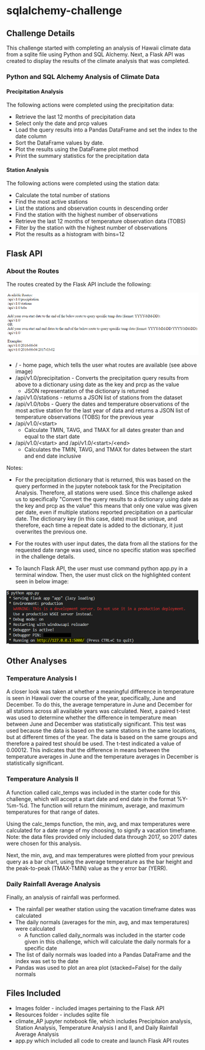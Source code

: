 #  sqlalchemy-challenge

## Challenge Details

This challenge started with completing an analysis of Hawaii climate data from a sqlite file using Python and SQL Alchemy. Next, a Flask API was created to display the results of the climate analysis that was completed.

### Python and SQL Alchemy Analysis of Climate Data

#### Precipitation Analysis

The following actions were completed using the precipitation data:

* Retrieve the last 12 months of precipitation data
* Select only the date and prcp values
* Load the query results into a Pandas DataFrame and set the index to the date column
* Sort the DataFrame values by date.
* Plot the results using the DataFrame plot method
* Print the summary statistics for the precipitation data

#### Station Analysis

The following actions were completed using the station data:

* Calculate the total number of stations
* Find the most active stations
* List the stations and observation counts in descending order
* Find the station with the highest number of observations
* Retrieve the last 12 months of temperature observation data (TOBS)
* Filter by the station with the highest number of observations
* Plot the results as a histogram with bins=12

## Flask API

### About the Routes

The routes created by the Flask API include the following:

![Flask Home Page](Images/Home_page.PNG)

* / - home page, which tells the user what routes are available (see above image)
* /api/v1.0/precipitation - Converts the precipitation query results from above to a dictionary using date as the key and prcp as the value
    * JSON representation of the dictionary is returned
* /api/v1.0/stations - returns a JSON list of stations from the dataset
* /api/v1.0/tobs - Query the dates and temperature observations of the most active station for the last year of data and returns a JSON list of temperature observations (TOBS) for the previous year
* /api/v1.0/\<start> 
    * Calculate TMIN, TAVG, and TMAX for all dates greater than and equal to the start date
* /api/v1.0/\<start> and /api/v1.0/\<start>/\<end> 
    * Calculates the TMIN, TAVG, and TMAX for dates between the start and end date inclusive
  
Notes:
* For the precipitation dictionary that is returned, this was based on the query performed in the jupyter notebook task for the Precipitation Analysis. Therefore, all stations were used. Since this challenge asked us to specifically "Convert the query results to a dictionary using date as the key and prcp as the value" this means that only one value was given per date, even if multiple stations reported precipitation on a particular date. The dictionary key (in this case, date) must be unique, and therefore, each time a repeat date is added to the dictionary, it just overwrites the previous one.

* For the routes with user input dates, the data from all the stations for the requested date range was used, since no specific station was specified in the challenge details.

* To launch Flask API, the user must use command python app.py in a terminal window. Then, the user must click on the highlighted content seen in below image:

![Launching Flask API](Images/Launch_Flask_API_image.PNG)

## Other Analyses

### Temperature Analysis I

A closer look was taken at whether a meaningful difference in temperature is seen in Hawaii over the course of the year, specifically, June and December. To do this, the average temperature in June and December for all stations across all available years was calculated. Next, a paired t-test was used to determine whether the difference in temperature mean between June and December was statistically significant. This test was used because the data is based on the same stations in the same locations, but at different times of the year. The data is based on the same groups and therefore a paired test should be used. The t-test indicated a value of 0.00012. This indicates that the difference in means between the temperature averages in June and the temperature averages in December is statistically significant.

### Temperature Analysis II

A function called calc_temps was included in the starter code for this challenge, which will accept a start date and end date in the format %Y-%m-%d. The function will return the minimum, average, and maximum temperatures for that range of dates.

Using the calc_temps function, the min, avg, and max temperatures were calculated for a date range of my choosing, to signify a vacation timeframe. Note: the data files provided only included data through 2017, so 2017 dates were chosen for this analysis.

Next, the min, avg, and max temperatures were plotted from your previous query as a bar chart, using the average temperature as the bar height and the peak-to-peak (TMAX-TMIN) value as the y error bar (YERR).

### Daily Rainfall Average Analysis

Finally, an analysis of rainfall was performed.

* The rainfall per weather station using the vacation timeframe dates was calculated
* The daily normals (averages for the min, avg, and max temperatures) were calculated
    * A function called daily_normals was included in the starter code given in this challenge, which will calculate the daily normals for a specific date
* The list of daily normals was loaded into a Pandas DataFrame and the index was set to the date
* Pandas was used to plot an area plot (stacked=False) for the daily normals

## Files Included

* Images folder - included images pertaining to the Flask API 
* Resources folder - includes sqlite file
* climate_AP jupyter notebook file, which includes Precipitaion analysis, Station Analysis, Temperature Analysis I and II, and Daily Rainfall Average Analysis
* app.py which included all code to create and launch Flask API routes


